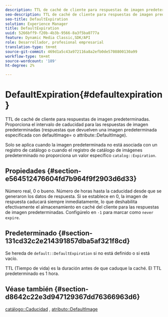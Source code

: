 ```yaml
---
description: TTL de caché de cliente para respuestas de imagen predeterminadas. Proporciona el intervalo de caducidad para las respuestas de imagen predeterminadas (respuestas que devuelven una imagen predeterminada especificada con defaultImage= o attribute DefaultImage).
seo-description: TTL de caché de cliente para respuestas de imagen predeterminadas. Proporciona el intervalo de caducidad para las respuestas de imagen predeterminadas (respuestas que devuelven una imagen predeterminada especificada con defaultImage= o attribute DefaultImage).
seo-title: DefaultExpiration
solution: Experience Manager
title: DefaultExpiration
uuid: 5266bff9-f20b-4b3b-9566-8a3f5ba0777a
feature: Dynamic Media Classic,SDK/API
role: Desarrollador, profesional empresarial
translation-type: tm+mt
source-git-commit: 469d1a5c43a972116a8a2efb0de5708800130a99
workflow-type: tm+mt
source-wordcount: '189'
ht-degree: 2%

---
```



# DefaultExpiration{#defaultexpiration}

TTL de caché de cliente para respuestas de imagen predeterminadas. Proporciona el intervalo de caducidad para las respuestas de imagen predeterminadas (respuestas que devuelven una imagen predeterminada especificada con defaultImage= o attribute::DefaultImage).

Solo se aplica cuando la imagen predeterminada no está asociada con un registro de catálogo o cuando el registro de catálogo de imágenes predeterminado no proporciona un valor específico `catalog::Expiration`.

## Propiedades {#section-e564512476604fd7b964f9f2903d6d33}

Número real, 0 o bueno. Número de horas hasta la caducidad desde que se generaron los datos de respuesta. Si se establece en 0, la imagen de respuesta caducará siempre inmediatamente, lo que deshabilita efectivamente el almacenamiento en caché del cliente para las respuestas de imagen predeterminadas. Configúrelo en `-1` para marcar como `never expire`.

## Predeterminado {#section-131cd32c2e214391857dba5af321f8cd}

Se hereda de `default::DefaultExpiration` si no está definido o si está vacío.

TTL (Tiempo de vida) es la duración antes de que caduque la caché. El TTL predeterminado es 1 hora.

## Véase también {#section-d8642c22e3d947129367dd76366963d6}

[catálogo::Caducidad](../../../../../is-api/image-catalog/image-serving-api-ref/c-image-catalog-reference/c-image-svg-data-reference/c-svg-data-reference/r-expiration-svg.md#reference-a7afd668ecbb4d2da65d86259aa6a28a) ,  [atributo::DefaultImage](../../../../../is-api/image-catalog/image-serving-api-ref/c-image-catalog-reference/c-attributes-reference/r-is-cat-defaultimage.md#reference-8e9900e129f54ed68462a3c2fc3bc433)
